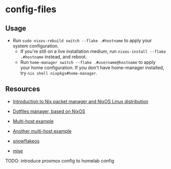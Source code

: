 # config-files

## Usage

- Run `sudo nixos-rebuild switch --flake .#hostname` to apply your system configuration.
  - If you're still on a live installation medium, run `nixos-install --flake .#hostname` instead, and reboot.
  - Run `home-manager switch --flake .#username@hostname` to apply your home configuration.
        If you don't have home-manager installed, try `nix shell nixpkgs#home-manager`.

## Resources

* [Introduction to Nix packet manager and NixOS Linux distribution](https://zero-to-nix.com/)
* [Dotfiles manager, based on NixOS](https://nix-community.github.io/home-manager/)

* [Multi-host example](https://github.com/EmergentMind/nix-config)
* [Another multi-host example](https://github.com/hmajid2301/nixicle)

* [snowflakeos](https://snowflakeos.org/)
* [mise](https://github.com/jdx/mise)

TODO: introduce proxmox config to homelab config 
